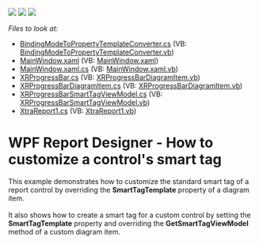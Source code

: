 <!-- default badges list -->
![](https://img.shields.io/endpoint?url=https://codecentral.devexpress.com/api/v1/VersionRange/128605225/22.2.2%2B)
[![](https://img.shields.io/badge/Open_in_DevExpress_Support_Center-FF7200?style=flat-square&logo=DevExpress&logoColor=white)](https://supportcenter.devexpress.com/ticket/details/T554855)
[![](https://img.shields.io/badge/📖_How_to_use_DevExpress_Examples-e9f6fc?style=flat-square)](https://docs.devexpress.com/GeneralInformation/403183)
<!-- default badges end -->
<!-- default file list -->
*Files to look at*:

* [BindingModeToPropertyTemplateConverter.cs](./CS/BindingModeToPropertyTemplateConverter.cs) (VB: [BindingModeToPropertyTemplateConverter.vb](./VB/BindingModeToPropertyTemplateConverter.vb))
* [MainWindow.xaml](./CS/MainWindow.xaml) (VB: [MainWindow.xaml](./VB/MainWindow.xaml))
* [MainWindow.xaml.cs](./CS/MainWindow.xaml.cs) (VB: [MainWindow.xaml.vb](./VB/MainWindow.xaml.vb))
* [XRProgressBar.cs](./CS/XRProgressBar.cs) (VB: [XRProgressBarDiagramItem.vb](./VB/XRProgressBarDiagramItem.vb))
* [XRProgressBarDiagramItem.cs](./CS/XRProgressBarDiagramItem.cs) (VB: [XRProgressBarDiagramItem.vb](./VB/XRProgressBarDiagramItem.vb))
* [XRProgressBarSmartTagViewModel.cs](./CS/XRProgressBarSmartTagViewModel.cs) (VB: [XRProgressBarSmartTagViewModel.vb](./VB/XRProgressBarSmartTagViewModel.vb))
* [XtraReport1.cs](./CS/XtraReport1.cs) (VB: [XtraReport1.vb](./VB/XtraReport1.vb))
<!-- default file list end -->
# WPF Report Designer - How to customize a control's smart tag


This example demonstrates how to customize the standard smart tag of a report control by overriding the <strong>SmartTagTemplate</strong> property of a diagram item. <br><br>It also shows how to create a smart tag for a custom control by setting the <strong>SmartTagTemplate</strong> property and overriding the <strong>GetSmartTagViewModel</strong> method of a custom diagram item.

<br/>


